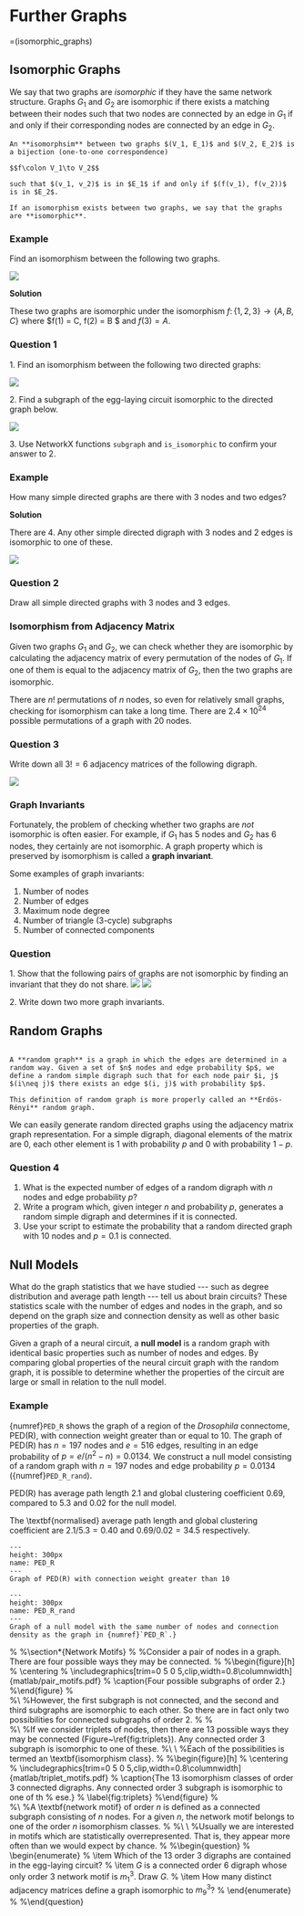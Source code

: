 # Further Graphs

=(isomorphic_graphs)
## Isomorphic Graphs

We say that two graphs are *isomorphic* if they have the same network structure. Graphs $G_1$ and $G_2$ are isomorphic if there exists a matching between their nodes such that two nodes are connected by an edge in $G_1$ if and only if their corresponding nodes are connected by an edge in $G_2$.

```{admonition} Definition
An **isomorphsim** between two graphs $(V_1, E_1)$ and $(V_2, E_2)$ is a bijection (one-to-one correspondence)

$$f\colon V_1\to V_2$$

such that $(v_1, v_2)$ is in $E_1$ if and only if $(f(v_1), f(v_2))$ is in $E_2$.

If an isomorphism exists between two graphs, we say that the graphs are **isomorphic**.
```

### Example

Find an isomorphism between the following two graphs.

![](matlab/isomorphic_graphs.png)

**Solution**

These two graphs are isomorphic under the isomorphism $f\colon \{1, 2, 3\}\to \{A, B, C\}$ where $f(1) = C, f(2) = B $ and $f(3) = A$.

### Question 1

1\. Find an isomorphism between the following two directed graphs:

![](matlab/isomorphic_graphs_2.png)

2\. Find a subgraph of the egg-laying circuit isomorphic to the directed graph below.

![](matlab/question1.png)

3\. Use NetworkX functions `subgraph` and `is_isomorphic` to confirm your answer to 2.

### Example

How many simple directed graphs are there with 3 nodes and two edges?

**Solution**

There are 4. Any other simple directed digraph with 3 nodes and 2 edges is isomorphic to one of these.

![](matlab/triplet_motifs_2.png)

### Question 2

Draw all simple directed graphs with 3 nodes and 3 edges.

### Isomorphism from Adjacency Matrix

Given two graphs $G_1$ and $G_2$, we can check whether they are isomorphic by calculating the adjacency matrix of every permutation of the nodes of $G_1$. If one of them is equal to the adjacency matrix of $G_2$, then the two graphs are isomorphic.

There are $n!$ permutations of $n$ nodes, so even for relatively small graphs, checking for isomorphism can take a long time. There are $2.4\times 10^{24}$ possible permutations of a graph with 20 nodes.

### Question 3

Write down all $3! = 6$ adjacency matrices of the following digraph.

![](matlab/triplet_adj.png)

### Graph Invariants

Fortunately, the problem of checking whether two graphs are *not* isomorphic is often easier. For example, if $G_1$ has 5 nodes and $G_2$ has 6 nodes, they certainly are not isomorphic. A graph property which is preserved by isomorphism is called a **graph invariant**.

Some examples of graph invariants:

1. Number of nodes
2. Number of edges
3. Maximum node degree
4. Number of triangle (3-cycle) subgraphs
5. Number of connected components

### Question

1\. Show that the following pairs of graphs are not isomorphic by finding an invariant that they do not share.
![](matlab/question_invariant_1.png) ![](matlab/question_invariant_2.png)

2\. Write down two more graph invariants.

## Random Graphs

```{admonition} definition

A **random graph** is a graph in which the edges are determined in a random way. Given a set of $n$ nodes and edge probability $p$, we define a random simple digraph such that for each node pair $i, j$ $(i\neq j)$ there exists an edge $(i, j)$ with probability $p$.

This definition of random graph is more properly called an **Erdös-Rényi** random graph.

```

We can easily generate random directed graphs using the adjacency matrix graph representation. For a simple digraph, diagonal elements of the matrix are 0, each other element is 1 with probability $p$ and 0 with probability $1-p$.

### Question 4

1. What is the expected number of edges of a random digraph with $n$ nodes and edge probability $p$?
2. Write a program which, given integer $n$ and probability $p$, generates a random simple digraph and determines if it is connected.
3. Use your script to estimate the probability that a random directed graph with 10 nodes and $p= 0.1$ is connected.

## Null Models

What do the graph statistics that we have studied --- such as degree distribution and average path length --- tell us about brain circuits? These statistics scale with the number of edges and nodes in the graph, and so depend on the graph size and connection density as well as other basic properties of the graph.

Given a graph of a neural circuit, a **null model** is a random graph with identical basic properties such as number of nodes and edges. By comparing global properties of the neural circuit graph with the random graph, it is possible to determine whether the properties of the circuit are large or small in relation to the null model.

### Example

{numref}`PED_R` shows the graph of a region of the *Drosophila* connectome, PED\(R), with connection weight greater than or equal to 10. The graph of PED\(R) has $n=197$ nodes and $e=516$ edges, resulting in an edge probability of $p=e/(n^2-n)=0.0134$. We construct a null model consisting of a random graph with $n=197$ nodes and edge probability $p=0.0134$ ({numref}`PED_R_rand`).

PED(R) has average path length 2.1 and global clustering coefficient 0.69, compared to 5.3 and 0.02 for the null model.

  The \textbf{normalised} average path length and global clustering coefficient are $2.1/5.3=0.40$ and $0.69/0.02=34.5$ respectively.

```{figure} matlab/graph_PED(R)_10.png
---
height: 300px
name: PED_R
---
Graph of PED(R) with connection weight greater than 10
```

```{figure} matlab/graph_null_PED(R)_10.png
---
height: 300px
name: PED_R_rand
---
Graph of a null model with the same number of nodes and connection density as the graph in {numref}`PED_R`.}
```

%
%\section*{Network Motifs}
%
%Consider a pair of nodes in a graph. There are four possible ways they may be connected.
%
%\begin{figure}[h]
%	\centering
%	\includegraphics[trim=0 5 0 5,clip,width=0.8\columnwidth]{matlab/pair_motifs.pdf}
%	\caption{Four possible subgraphs of order 2.}
%\end{figure}
%\
%\\
%However, the first subgraph is not connected, and the second and third subgraphs are isomorphic to each other. So there are in fact only two possibilities for connected subgraphs of order 2.
%
%\
%\\
%If we consider triplets of nodes, then there are 13 possible ways they may be connected (Figure~\ref{fig:triplets}). Any connected order 3 subgraph is isomorphic to one of these.
%\ \\
%Each of the possibilities is termed an \textbf{isomorphism class}.
%
%\begin{figure}[h]
%	\centering
%	\includegraphics[trim=0 5 0 5,clip,width=0.8\columnwidth]{matlab/triplet_motifs.pdf}
%	\caption{The 13 isomorphism classes of order 3 connected digraphs. Any connected order 3 subgraph is isomorphic to one of th
%		ese.}
%	\label{fig:triplets}
%\end{figure}
%\
%\\
%A \textbf{network motif} of order $n$ is defined as a connected subgraph consisting of $n$ nodes. For a given $n$, the network motif belongs to one of the order $n$ isomorphism classes.
%
%\ \\
%Usually we are interested in motifs which are statistically overrepresented. That is, they appear more often than we would expect by chance.
%
%\begin{question}
%	\begin{enumerate}
%		\item Which of the 13 order 3 digraphs are contained in the egg-laying circuit?
%		\item $G$ is a connected order 6 digraph whose only order 3 network motif is $m_1^3$. Draw $G$.
%		\item How many distinct adjacency matrices define a graph isomorphic to $m_9^3$?
%	\end{enumerate}
%
%\end{question}
